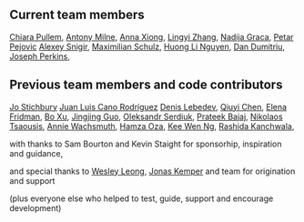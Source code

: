 ## Current team members

[Chiara Pullem](https://github.com/chiara-sophie),
[Antony Milne](https://github.com/antonymilne),
[Anna Xiong](https://github.com/Anna-Xiong),
[Lingyi Zhang](https://github.com/lingyielia),
[Nadija Graca](https://github.com/nadijagraca),
[Petar Pejovic](https://github.com/petar-qb)
[Alexey Snigir](https://github.com/l0uden),
[Maximilian Schulz](https://github.com/maxschulz-COL),
[Huong Li Nguyen](https://github.com/huong-li-nguyen),
[Dan Dumitriu](https://github.com/dandumitriu1),
[Joseph Perkins](https://github.com/Joseph-Perkins),

## Previous team members and code contributors

[Jo Stichbury](https://github.com/stichbury)
[Juan Luis Cano Rodríguez](https://github.com/astrojuanlu)
[Denis Lebedev](https://github.com/DenisLebedevMcK),
[Qiuyi Chen](https://github.com/Qiuyi-Chen),
[Elena Fridman](https://github.com/EllenWie),
[Bo Xu](https://github.com/boxuboxu),
[Jingjing Guo](https://github.com/jjguo-mck),
[Oleksandr Serdiuk](https://github.com/oserdiuk-lohika),
[Prateek Bajaj](https://github.com/prateekdev552),
[Nikolaos Tsaousis](https://github.com/tsanikgr),
[Annie Wachsmuth](https://github.com/anniecwa),
[Hamza Oza](https://github.com/hamzaoza),
[Kee Wen Ng](https://github.com/KeeWenNgQB),
[Rashida Kanchwala](https://github.com/rashidakanchwala),

with thanks to Sam Bourton and Kevin Staight for sponsorhip, inspiration and guidance,

and special thanks to
[Wesley Leong](https://github.com/wesleyleong), [Jonas Kemper](https://github.com/jonasrk) and team for origination and support

(plus everyone else who helped to test, guide, support and encourage development)

